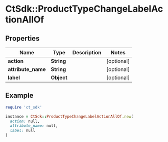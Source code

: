 # CtSdk::ProductTypeChangeLabelActionAllOf

## Properties

| Name | Type | Description | Notes |
| ---- | ---- | ----------- | ----- |
| **action** | **String** |  | [optional] |
| **attribute_name** | **String** |  | [optional] |
| **label** | **Object** |  | [optional] |

## Example

```ruby
require 'ct_sdk'

instance = CtSdk::ProductTypeChangeLabelActionAllOf.new(
  action: null,
  attribute_name: null,
  label: null
)
```

